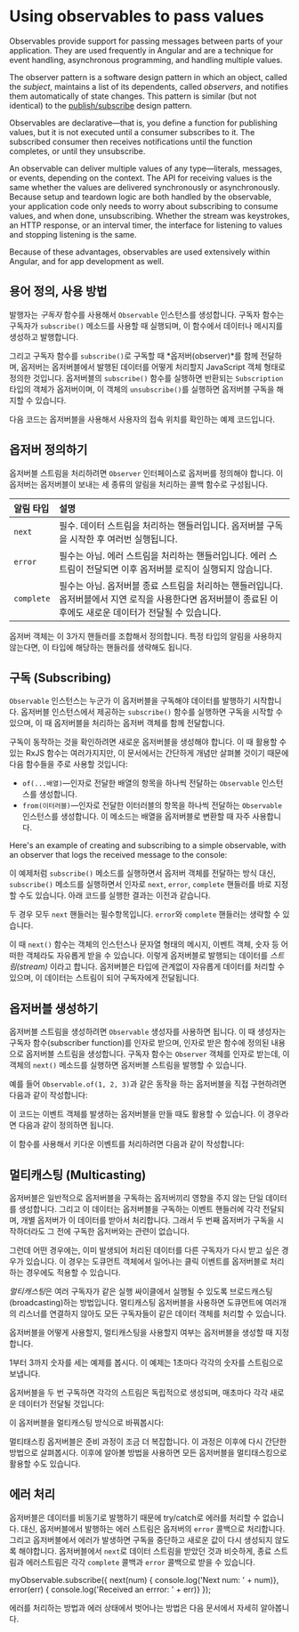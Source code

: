 # Using observables to pass values

Observables provide support for passing messages between parts of your application.
They are used frequently in Angular and are a technique for event handling, asynchronous programming, and handling multiple values.

The observer pattern is a software design pattern in which an object, called the *subject*, maintains a list of its dependents, called *observers*, and notifies them automatically of state changes.
This pattern is similar (but not identical) to the [publish/subscribe](https://en.wikipedia.org/wiki/Publish%E2%80%93subscribe_pattern) design pattern.

Observables are declarative&mdash;that is, you define a function for publishing values, but it is not executed until a consumer subscribes to it.
The subscribed consumer then receives notifications until the function completes, or until they unsubscribe.

An observable can deliver multiple values of any type&mdash;literals, messages, or events, depending on the context. The API for receiving values is the same whether the values are delivered synchronously or asynchronously. Because setup and teardown logic are both handled by the observable, your application code only needs to worry about subscribing to consume values, and when done, unsubscribing. Whether the stream was keystrokes, an HTTP response, or an interval timer, the interface for listening to values and stopping listening is the same.

Because of these advantages, observables are used extensively within Angular, and for app development as well.

<!--
## Basic usage and terms
-->
## 용어 정의, 사용 방법

<!--
As a publisher, you create an `Observable` instance that defines a *subscriber* function. This is the function that is executed when a consumer calls the `subscribe()` method. The subscriber function defines how to obtain or generate values or messages to be published.

To execute the observable you have created and begin receiving notifications, you call its `subscribe()` method, passing an *observer*. This is a JavaScript object that defines the handlers for the notifications you receive. The `subscribe()` call returns a `Subscription` object that has an `unsubscribe()` method, which you call to stop receiving notifications.

Here's an example that demonstrates the basic usage model by showing how an observable could be used to provide geolocation updates.

<code-example class="no-auto-link" path="observables/src/geolocation.ts" header="Observe geolocation updates"></code-example>
-->
발행자는 *구독자* 함수를 사용해서 `Observable` 인스턴스를 생성합니다.
구독자 함수는 구독자가 `subscribe()` 메소드를 사용할 때 실행되며, 이 함수에서 데이터나 메시지를 생성하고 발행합니다.

그리고 구독자 함수를 `subscribe()`로 구독할 때 *옵저버(observer)*를 함께 전달하며, 옵저버는 옵저버블에서 발행된 데이터를 어떻게 처리할지 JavaScript 객체 형태로 정의한 것입니다.
옵저버블의 `subscribe()` 함수를 실행하면 반환되는 `Subscription` 타입의 객체가 옵저버이며, 이 객체의 `unsubscribe()`를 실행하면 옵저버블 구독을 해지할 수 있습니다.

다음 코드는 옵저버블을 사용해서 사용자의 접속 위치를 확인하는 예제 코드입니다.

<code-example class="no-auto-link" path="observables/src/geolocation.ts" header="접속 위치 추적하기"></code-example>


<!--
## Defining observers
-->
## 옵저버 정의하기

<!--
A handler for receiving observable notifications implements the `Observer` interface. It is an object that defines callback methods to handle the three types of notifications that an observable can send:

| Notification type | Description |
|:---------|:-------------------------------------------|
| `next`  | Required. A handler for each delivered value. Called zero or more times after execution starts.|
| `error` | Optional. A handler for an error notification. An error halts execution of the observable instance.|
| `complete` | Optional. A handler for the execution-complete notification. Delayed values can continue to be delivered to the next handler after execution is complete.|

An observer object can define any combination of these handlers. If you don't supply a handler for a notification type, the observer ignores notifications of that type.
-->
옵저버블 스트림을 처리하려면 `Observer` 인터페이스로 옵저버를 정의해야 합니다. 이 옵저버는 옵저버블이 보내는 세 종류의 알림을 처리하는 콜백 함수로 구성됩니다.

| 알림 타입 | 설명 |
|:---------|:-------------------------------------------|
| `next`  | 필수. 데이터 스트림을 처리하는 핸들러입니다. 옵저버블 구독을 시작한 후 여러번 실행됩니다.|
| `error` | 필수는 아님. 에러 스트림을 처리하는 핸들러입니다. 에러 스트림이 전달되면 이후 옵저버블 로직이 실행되지 않습니다.|
| `complete` | 필수는 아님. 옵저버블 종료 스트림을 처리하는 핸들러입니다. 옵저버블에서 지연 로직을 사용한다면 옵저버블이 종료된 이후에도 새로운 데이터가 전달될 수 있습니다.|

옵저버 객체는 이 3가지 핸들러를 조합해서 정의합니다. 특정 타입의 알림을 사용하지 않는다면, 이 타입에 해당하는 핸들러를 생략해도 됩니다.


<!--
## Subscribing
-->
## 구독 (Subscribing)

<!--
An `Observable` instance begins publishing values only when someone subscribes to it. You subscribe by calling the `subscribe()` method of the instance, passing an observer object to receive the notifications.

<div class="alert is-helpful">

In order to show how subscribing works, we need to create a new observable. There is a constructor that you use to create new instances, but for illustration, we can use some methods from the RxJS library that create simple observables of frequently used types:

  * `of(...items)`&mdash;Returns an `Observable` instance that synchronously delivers the values provided as arguments.
  * `from(iterable)`&mdash;Converts its argument to an `Observable` instance. This method is commonly used to convert an array to an observable.

</div>

Here's an example of creating and subscribing to a simple observable, with an observer that logs the received message to the console:

<code-example
  path="observables/src/subscribing.ts"
  region="observer"
  header="Subscribe using observer"></code-example>

Alternatively, the `subscribe()` method can accept callback function definitions in line, for `next`, `error`, and `complete` handlers. For example, the following `subscribe()` call is the same as the one that specifies the predefined observer:

<code-example path="observables/src/subscribing.ts" region="sub_fn" header="Subscribe with positional arguments"></code-example>

In either case, a `next` handler is required. The `error` and `complete` handlers are optional.

Note that a `next()` function could receive, for instance, message strings, or event objects, numeric values, or structures, depending on context. As a general term, we refer to data published by an observable as a *stream*. Any type of value can be represented with an observable, and the values are published as a stream.
-->
`Observable` 인스턴스는 누군가 이 옵저버블을 구독해야 데이터를 발행하기 시작합니다.
옵저버블 인스턴스에서 제공하는 `subscribe()` 함수를 실행하면 구독을 시작할 수 있으며, 이 때 옵저버블을 처리하는 옵저버 객체를 함께 전달합니다.

<div class="alert is-helpful">

구독이 동작하는 것을 확인하려면 새로운 옵저버블을 생성해야 합니다. 이 때 활용할 수 있는 RxJS 함수는 여러가지지만, 이 문서에서는 간단하게 개념만 살펴볼 것이기 때문에 다음 함수들을 주로 사용할 것입니다:

  * `of(...배열)`&mdash;인자로 전달한 배열의 항목을 하나씩 전달하는 `Observable` 인스턴스를 생성합니다.
  * `from(이터러블)`&mdash;인자로 전달한 이터러블의 항목을 하나씩 전달하는 `Observable` 인스턴스를 생성합니다. 이 메소드는 배열을 옵저버블로 변환할 때 자주 사용합니다.

</div>

Here's an example of creating and subscribing to a simple observable, with an observer that logs the received message to the console:

<code-example
  path="observables/src/subscribing.ts"
  region="observer"
  header="옵저버 객체로 구독하기"></code-example>

이 예제처럼 `subscribe()` 메소드를 실행하면서 옵저버 객체를 전달하는 방식 대신, `subscribe()` 메소드를 실행하면서 인자로 `next`, `error`, `complete` 핸들러를 바로 지정할 수도 있습니다.
아래 코드를 실행한 결과는 이전과 같습니다.

<code-example path="observables/src/subscribing.ts" region="sub_fn" header="함수의 인자로 구독하기"></code-example>

두 경우 모두 `next` 핸들러는 필수항목입니다. `error`와 `complete` 핸들러는 생략할 수 있습니다.

이 때 `next()` 함수는 객체의 인스턴스나 문자열 형태의 메시지, 이벤트 객체, 숫자 등 어떠한 객체라도 자유롭게 받을 수 있습니다.
이렇게 옵저버블로 발행되는 데이터를 *스트림(stream)* 이라고 합니다.
옵저버블은 타입에 관계없이 자유롭게 데이터를 처리할 수 있으며, 이 데이터는 스트림이 되어 구독자에게 전달됩니다.



<!--
## Creating observables
-->
## 옵저버블 생성하기

<!--
Use the `Observable` constructor to create an observable stream of any type. The constructor takes as its argument the subscriber function to run when the observable’s `subscribe()` method executes. A subscriber function receives an `Observer` object, and can publish values to the observer's `next()` method.

For example, to create an observable equivalent to the `of(1, 2, 3)` above, you could do something like this:

<code-example path="observables/src/creating.ts" region="subscriber" header="Create observable with constructor"></code-example>

To take this example a little further, we can create an observable that publishes events. In this example, the subscriber function is defined inline.

<code-example path="observables/src/creating.ts" region="fromevent" header="Create with custom fromEvent function"></code-example>

Now you can use this function to create an observable that publishes keydown events:

<code-example path="observables/src/creating.ts" region="fromevent_use" header="Use custom fromEvent function"></code-example>
-->
옵저버블 스트림을 생성하려면 `Observable` 생성자를 사용하면 됩니다.
이 때 생성자는 구독자 함수(subscriber function)를 인자로 받으며, 인자로 받은 함수에 정의된 내용으로 옵저버블 스트림을 생성합니다.
구독자 함수는 `Observer` 객체를 인자로 받는데, 이 객체의 `next()` 메소드를 실행하면 옵저버블 스트림을 발행할 수 있습니다.

예를 들어 `Observable.of(1, 2, 3)`과 같은 동작을 하는 옵저버블을 직접 구현하려면 다음과 같이 작성합니다:

<code-example path="observables/src/creating.ts" region="subscriber" header="Create observable with constructor"></code-example>

이 코드는 이벤트 객체를 발생하는 옵저버블을 만들 때도 활용할 수 있습니다.
이 경우라면 다음과 같이 정의하면 됩니다.

<code-example path="observables/src/creating.ts" region="fromevent" header="fromEvent() 함수로 옵저버블 생성하기"></code-example>

이 함수를 사용해서 키다운 이벤트를 처리하려면 다음과 같이 작성합니다:

<code-example path="observables/src/creating.ts" region="fromevent_use" header="fromEvent() 함수 활용하기"></code-example>


<!--
## Multicasting
-->
## 멀티캐스팅 (Multicasting)

<!--
A typical observable creates a new, independent execution for each subscribed observer. When an observer subscribes, the observable wires up an event handler and delivers values to that observer. When a second observer subscribes, the observable then wires up a new event handler and delivers values to that second observer in a separate execution.

Sometimes, instead of starting an independent execution for each subscriber, you want each subscription to get the same values&mdash;even if values have already started emitting. This might be the case with something like an observable of clicks on the document object.

*Multicasting* is the practice of broadcasting to a list of multiple subscribers in a single execution. With a multicasting observable, you don't register multiple listeners on the document, but instead re-use the first listener and send values out to each subscriber.

When creating an observable you should determine how you want that observable to be used and whether or not you want to multicast its values.

Let’s look at an example that counts from 1 to 3, with a one-second delay after each number emitted.

<code-example path="observables/src/multicasting.ts" region="delay_sequence" header="Create a delayed sequence"></code-example>

Notice that if you subscribe twice, there will be two separate streams, each emitting values every second. It looks something like this:

<code-example path="observables/src/multicasting.ts" region="subscribe_twice" header="Two subscriptions"></code-example>

 Changing the observable to be multicasting could look something like this:

<code-example path="observables/src/multicasting.ts" region="multicast_sequence" header="Create a multicast subscriber"></code-example>

<div class="alert is-helpful">
   Multicasting observables take a bit more setup, but they can be useful for certain applications. Later we will look at tools that simplify the process of multicasting, allowing you to take any observable and make it multicasting.
</div>
-->
옵저버블은 일반적으로 옵저버블을 구독하는 옵저버끼리 영향을 주지 않는 단일 데이터를 생성합니다.
그리고 이 데이터는 옵저버블을 구독하는 이벤트 핸들러에 각각 전달되며, 개별 옵저버가 이 데이터를 받아서 처리합니다.
그래서 두 번째 옵저버가 구독을 시작하더라도 그 전에 구독한 옵저버와는 관련이 없습니다.

그런데 어떤 경우에는, 이미 발생되어 처리된 데이터를 다른 구독자가 다시 받고 싶은 경우가 있습니다.
이 경우는 도큐먼트 객체에서 일어나는 클릭 이벤트를 옵저버블로 처리하는 경우에도 적용할 수 있습니다.

*멀티캐스팅*은 여러 구독자가 같은 실행 싸이클에서 실행될 수 있도록 브로드캐스팅(broadcasting)하는 방법입니다.
멀티캐스팅 옵저버블을 사용하면 도큐먼트에 여러개의 리스너를 연결하지 않아도 모든 구독자들이 같은 데이터 객체를 처리할 수 있습니다.

옵저버블을 어떻게 사용할지, 멀티캐스팅을 사용할지 여부는 옵저버블을 생성할 때 지정합니다.

1부터 3까지 숫자를 세는 예제를 봅시다. 이 예제는 1초마다 각각의 숫자를 스트림으로 보냅니다.

<code-example path="observables/src/multicasting.ts" region="delay_sequence" header="시퀀스 정의하기"></code-example>

옵저버블을 두 번 구독하면 각각의 스트림은 독립적으로 생성되며, 매초마다 각각 새로운 데이터가 전달될 것입니다:

<code-example path="observables/src/multicasting.ts" region="subscribe_twice" header="두 번 구독하기"></code-example>

이 옵저버블을 멀티캐스팅 방식으로 바꿔봅시다:

<code-example path="observables/src/multicasting.ts" region="multicast_sequence" header="멀티캐스트 구독하기"></code-example>

<div class="alert is-helpful">
   멀티태스킹 옵저버블은 준비 과정이 조금 더 복잡합니다.
   이 과정은 이후에 다시 간단한 방법으로 살펴봅시다. 이후에 알아볼 방법을 사용하면 모든 옵저버블을 멀티태스킹으로 활용할 수도 있습니다.
</div>


<!--
## Error handling
-->
## 에러 처리

<!--
Because observables produce values asynchronously, try/catch will not effectively catch errors. Instead, you handle errors by specifying an `error` callback on the observer. Producing an error also causes the observable to clean up subscriptions and stop producing values. An observable can either produce values (calling the `next` callback), or it can complete, calling either the `complete` or `error` callback.

<code-example>
myObservable.subscribe({
  next(num) { console.log('Next num: ' + num)},
  error(err) { console.log('Received an error: ' + err)}
});
</code-example>

Error handling (and specifically recovering from an error) is covered in more detail in a later section.
-->
옵저버블은 데이터를 비동기로 발행하기 때문에 try/catch로 에러를 처리할 수 없습니다.
대신, 옵저버블에서 발행하는 에러 스트림은 옵저버의 `error` 콜백으로 처리합니다.
그리고 옵저버블에서 에러가 발생하면 구독을 중단하고 새로운 값이 다시 생성되지 않도록 해야합니다.
옵저버블에서 `next`로 데이터 스트림을 받았던 것과 비슷하게, 종료 스트림과 에러스트림은 각각 `complete` 콜백과 `error` 콜백으로 받을 수 있습니다.

<code-example>
myObservable.subscribe({
  next(num) { console.log('Next num: ' + num)},
  error(err) { console.log('Received an errror: ' + err)}
});
</code-example>

에러를 처리하는 방법과 에러 상태에서 벗어나는 방법은 다음 문서에서 자세히 알아봅니다.
